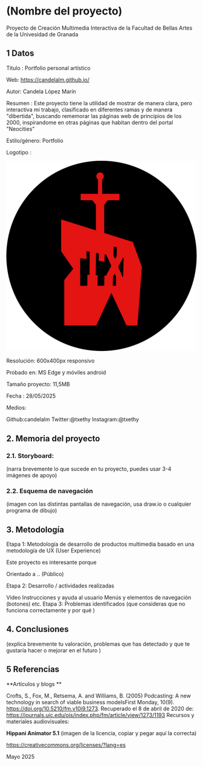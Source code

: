 # (Nombre del proyecto)
Proyecto de Creación Multimedia Interactiva de la Facultad de Bellas Artes de la Univesidad de Granada

## 1 Datos
Titulo : Portfolio personal artístico

Web: https://candelalm.github.io/

Autor: Candela López Marín

Resumen : Este proyecto tiene la utilidad de mostrar de manera clara, pero interactiva mi trabajo, clasificado en diferentes ramas y de manera "dibertida", buscando rememorar las páginas web de principios de los 2000, inspirandome en otras páginas que habitan dentro del portal "Neocities"

Estilo/género: Portfolio

Logotipo : 

![Logotipo rojo y negro de un diente que tiene una espada clavado, en su interior, aparecen las letras "T" y "X"](https://github.com/candelalm/candelalm.github.io/blob/main/assets/LOGO%20TXETHY.jpg)

Resolución: 600x400px responsivo

Probado en: MS Edge y móviles android 

Tamaño proyecto: 11,5MB

Fecha : 28/05/2025

Medios:

Github:candelalm
Twitter:@txethy
Instagram:@txethy

## 2. Memoria del proyecto
### 2.1. Storyboard:
(narra brevemente lo que sucede en tu proyecto, puedes usar 3-4 imágenes de apoyo)

### 2.2. Esquema de navegación
(imagen con las distintas pantallas de navegación, usa draw.io o cualquier programa de dibujo)

## 3. Metodología

Etapa 1: Metodología de desarrollo de productos multimedia basado en una metodología de UX (User Experience)

Este proyecto es interesante porque 

Orientado a .. (Público)

Etapa 2: Desarrollo / actividades realizadas

Video
Instrucciones y ayuda al usuario
Menús y elementos de navegación (botones)
etc.
Etapa 3: Problemas identificados
(que consideras que no funciona correctamente y por qué )

## 4. Conclusiones
(explica brevemente tu valoración, problemas que has detectado y que te gustaría hacer o mejorar en el futuro )

## 5 Referencias
**Artículos y blogs **

Crofts, S., Fox, M., Retsema, A. and Williams, B. (2005) Podcasting: A new technology in search of viable business modelsFirst Monday, 10(9). https://doi.org/10.5210/fm.v10i9.1273. Recuperado el 8 de abril de 2020 de: https://journals.uic.edu/ojs/index.php/fm/article/view/1273/1193
Recursos y materiales audiovisuales:

**Hippani Animator 5.1**
(imagen de la licencia, copiar y pegar aquí la correcta)

https://creativecommons.org/licenses/?lang=es

Mayo 2025
